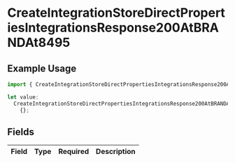 # CreateIntegrationStoreDirectPropertiesIntegrationsResponse200AtBRANDAt8495

## Example Usage

```typescript
import { CreateIntegrationStoreDirectPropertiesIntegrationsResponse200AtBRANDAt8495 } from "@vercel/sdk/models/createintegrationstoredirectop.js";

let value:
  CreateIntegrationStoreDirectPropertiesIntegrationsResponse200AtBRANDAt8495 =
    {};
```

## Fields

| Field       | Type        | Required    | Description |
| ----------- | ----------- | ----------- | ----------- |